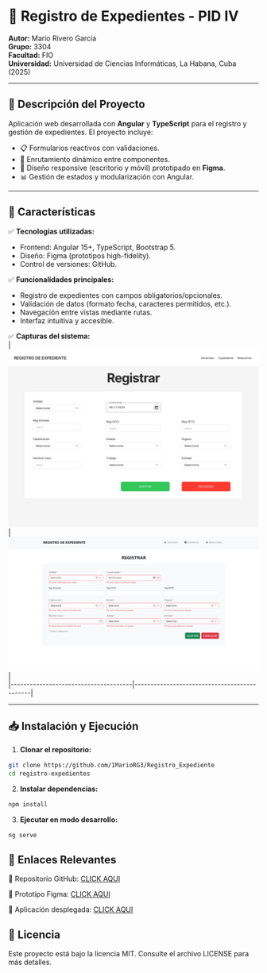 # 📂 Registro de Expedientes - PID IV  

**Autor:** Mario Rivero García  
**Grupo:** 3304  
**Facultad:** FIO  
**Universidad:** Universidad de Ciencias Informáticas, La Habana, Cuba (2025)  

---

## 🚀 Descripción del Proyecto  
Aplicación web desarrollada con **Angular** y **TypeScript** para el registro y gestión de expedientes. El proyecto incluye:  
- 📋 Formularios reactivos con validaciones.  
- 🔄 Enrutamiento dinámico entre componentes.  
- 🎨 Diseño responsive (escritorio y móvil) prototipado en **Figma**.  
- 📊 Gestión de estados y modularización con Angular.  

---

## 🌟 Características  
✅ **Tecnologías utilizadas:**  
- Frontend: Angular 15+, TypeScript, Bootstrap 5.  
- Diseño: Figma (prototipos high-fidelity).  
- Control de versiones: GitHub.  

✅ **Funcionalidades principales:**  
- Registro de expedientes con campos obligatorios/opcionales.  
- Validación de datos (formato fecha, caracteres permitidos, etc.).  
- Navegación entre vistas mediante rutas.  
- Interfaz intuitiva y accesible.  

✅ **Capturas del sistema:**  
| ![Prototipo Figma](public/prototipo-figma.png) | ![Formulario implementado](public/formulario-implementado.png) |  
|--------------------------------------|---------------------------------------------|  

---

## 📥 Instalación y Ejecución  
1. **Clonar el repositorio:**  

```bash
git clone https://github.com/1MarioRG3/Registro_Expediente
cd registro-expedientes
```
2. **Instalar dependencias:** 

  ```bash
  npm install
  ```


3. **Ejecutar en modo desarrollo:** 
 ```bash
ng serve
  ```
## 🔗 Enlaces Relevantes

🔗 Repositorio GitHub: [CLICK AQUI](https://github.com/1MarioRG3/Registro_Expediente)

🎨 Prototipo Figma: [CLICK AQUI](https://www.figma.com/design/4rKQqwE0IuWJnRgndtSAIj/Prototipo-Interfaz-Registro_Expediente?node-id=0-1&t=C95NvlUe85iOIma7-1)

🚀 Aplicación desplegada: [CLICK AQUI](https://1mariorg3.github.io/Registro_Expediente)

## 📄 Licencia
Este proyecto está bajo la licencia MIT. Consulte el archivo LICENSE para más detalles.
